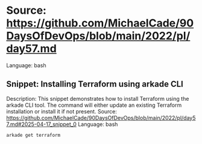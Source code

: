 # Source: https://github.com/MichaelCade/90DaysOfDevOps/blob/main/2022/pl/day57.md
Language: bash

## Snippet: Installing Terraform using arkade CLI
Description: This snippet demonstrates how to install Terraform using the arkade CLI tool. The command will either update an existing Terraform installation or install it if not present.
Source: https://github.com/MichaelCade/90DaysOfDevOps/blob/main/2022/pl/day57.md#2025-04-17_snippet_0
Language: bash

```bash
arkade get terraform
```